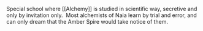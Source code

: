 Special school where [[Alchemy]] is studied in scientific way, secretive and only by invitation only.  Most alchemists of Naia learn by trial and error, and can only dream that the Amber Spire would take notice of them.